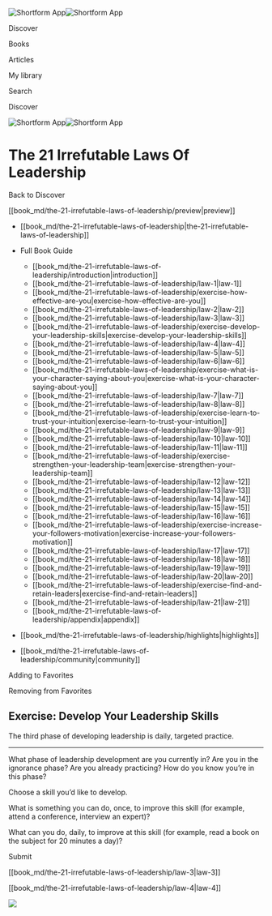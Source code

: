 ![Shortform App](/img/logo.36a2399e.svg)![Shortform App](/img/logo-dark.70c1b072.svg)

Discover

Books

Articles

My library

Search

Discover

![Shortform App](/img/logo.36a2399e.svg)![Shortform App](/img/logo-dark.70c1b072.svg)

# The 21 Irrefutable Laws Of Leadership

Back to Discover

[[book_md/the-21-irrefutable-laws-of-leadership/preview|preview]]

  * [[book_md/the-21-irrefutable-laws-of-leadership|the-21-irrefutable-laws-of-leadership]]
  * Full Book Guide

    * [[book_md/the-21-irrefutable-laws-of-leadership/introduction|introduction]]
    * [[book_md/the-21-irrefutable-laws-of-leadership/law-1|law-1]]
    * [[book_md/the-21-irrefutable-laws-of-leadership/exercise-how-effective-are-you|exercise-how-effective-are-you]]
    * [[book_md/the-21-irrefutable-laws-of-leadership/law-2|law-2]]
    * [[book_md/the-21-irrefutable-laws-of-leadership/law-3|law-3]]
    * [[book_md/the-21-irrefutable-laws-of-leadership/exercise-develop-your-leadership-skills|exercise-develop-your-leadership-skills]]
    * [[book_md/the-21-irrefutable-laws-of-leadership/law-4|law-4]]
    * [[book_md/the-21-irrefutable-laws-of-leadership/law-5|law-5]]
    * [[book_md/the-21-irrefutable-laws-of-leadership/law-6|law-6]]
    * [[book_md/the-21-irrefutable-laws-of-leadership/exercise-what-is-your-character-saying-about-you|exercise-what-is-your-character-saying-about-you]]
    * [[book_md/the-21-irrefutable-laws-of-leadership/law-7|law-7]]
    * [[book_md/the-21-irrefutable-laws-of-leadership/law-8|law-8]]
    * [[book_md/the-21-irrefutable-laws-of-leadership/exercise-learn-to-trust-your-intuition|exercise-learn-to-trust-your-intuition]]
    * [[book_md/the-21-irrefutable-laws-of-leadership/law-9|law-9]]
    * [[book_md/the-21-irrefutable-laws-of-leadership/law-10|law-10]]
    * [[book_md/the-21-irrefutable-laws-of-leadership/law-11|law-11]]
    * [[book_md/the-21-irrefutable-laws-of-leadership/exercise-strengthen-your-leadership-team|exercise-strengthen-your-leadership-team]]
    * [[book_md/the-21-irrefutable-laws-of-leadership/law-12|law-12]]
    * [[book_md/the-21-irrefutable-laws-of-leadership/law-13|law-13]]
    * [[book_md/the-21-irrefutable-laws-of-leadership/law-14|law-14]]
    * [[book_md/the-21-irrefutable-laws-of-leadership/law-15|law-15]]
    * [[book_md/the-21-irrefutable-laws-of-leadership/law-16|law-16]]
    * [[book_md/the-21-irrefutable-laws-of-leadership/exercise-increase-your-followers-motivation|exercise-increase-your-followers-motivation]]
    * [[book_md/the-21-irrefutable-laws-of-leadership/law-17|law-17]]
    * [[book_md/the-21-irrefutable-laws-of-leadership/law-18|law-18]]
    * [[book_md/the-21-irrefutable-laws-of-leadership/law-19|law-19]]
    * [[book_md/the-21-irrefutable-laws-of-leadership/law-20|law-20]]
    * [[book_md/the-21-irrefutable-laws-of-leadership/exercise-find-and-retain-leaders|exercise-find-and-retain-leaders]]
    * [[book_md/the-21-irrefutable-laws-of-leadership/law-21|law-21]]
    * [[book_md/the-21-irrefutable-laws-of-leadership/appendix|appendix]]
  * [[book_md/the-21-irrefutable-laws-of-leadership/highlights|highlights]]
  * [[book_md/the-21-irrefutable-laws-of-leadership/community|community]]



Adding to Favorites 

Removing from Favorites 

## Exercise: Develop Your Leadership Skills

The third phase of developing leadership is daily, targeted practice.

* * *

What phase of leadership development are you currently in? Are you in the ignorance phase? Are you already practicing? How do you know you’re in this phase?

Choose a skill you’d like to develop.

What is something you can do, once, to improve this skill (for example, attend a conference, interview an expert)?

What can you do, daily, to improve at this skill (for example, read a book on the subject for 20 minutes a day)?

Submit 

[[book_md/the-21-irrefutable-laws-of-leadership/law-3|law-3]]

[[book_md/the-21-irrefutable-laws-of-leadership/law-4|law-4]]

![](https://bat.bing.com/action/0?ti=56018282&Ver=2&mid=49ff99e9-859f-4570-af6c-70892a5f6411&sid=f30c5e70639211ee87d33f0876d93783&vid=f30c9700639211eeb3a75d830392c94f&vids=0&msclkid=N&pi=0&lg=en-US&sw=800&sh=600&sc=24&nwd=1&tl=Shortform%20%7C%20Book&p=https%3A%2F%2Fwww.shortform.com%2Fapp%2Fbook%2Fthe-21-irrefutable-laws-of-leadership%2Fexercise-develop-your-leadership-skills&r=&lt=404&evt=pageLoad&sv=1&rn=920954)
